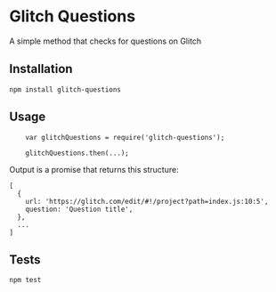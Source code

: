 # Glitch Questions

A simple method that checks for questions on Glitch

## Installation

  `npm install glitch-questions`

## Usage

```
    var glitchQuestions = require('glitch-questions');

    glitchQuestions.then(...);
```
  
  Output is a promise that returns this structure:

```
[
  {
    url: 'https://glitch.com/edit/#!/project?path=index.js:10:5',
    question: 'Question title',
  },
  ...
]
```


## Tests

  `npm test`